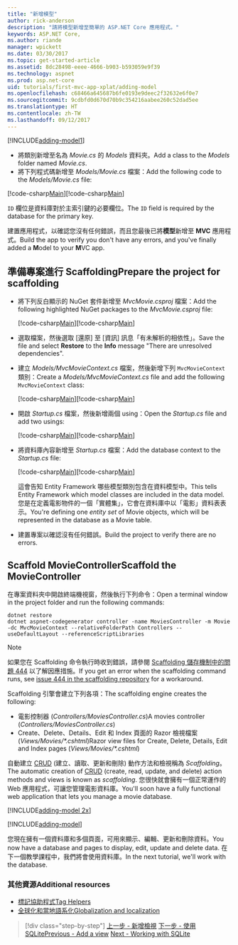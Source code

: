 ```yaml
---
title: "新增模型"
author: rick-anderson
description: "請將模型新增至簡單的 ASP.NET Core 應用程式。"
keywords: ASP.NET Core,
ms.author: riande
manager: wpickett
ms.date: 03/30/2017
ms.topic: get-started-article
ms.assetid: 8dc28498-eeee-4666-b903-b593059e9f39
ms.technology: aspnet
ms.prod: asp.net-core
uid: tutorials/first-mvc-app-xplat/adding-model
ms.openlocfilehash: c68466a645687b6fe0193e9deec2f32632e6f0e7
ms.sourcegitcommit: 9cdbfd0d670d70b9c354216aabee260c52dad5ee
ms.translationtype: HT
ms.contentlocale: zh-TW
ms.lasthandoff: 09/12/2017
---
```

[!INCLUDE[adding-model1](../../includes/mvc-intro/adding-model1.md)]

* <span data-ttu-id="018b3-104">將類別新增至名為 *Movie.cs* 的 *Models* 資料夾。</span><span class="sxs-lookup"><span data-stu-id="018b3-104">Add a class to the *Models* folder named *Movie.cs*.</span></span>
* <span data-ttu-id="018b3-105">將下列程式碼新增至 *Models/Movie.cs* 檔案：</span><span class="sxs-lookup"><span data-stu-id="018b3-105">Add the following code to the *Models/Movie.cs* file:</span></span>

<span data-ttu-id="018b3-106">[!code-csharp[Main](../../tutorials/first-mvc-app/start-mvc/sample/MvcMovie/Models/MovieNoEF.cs?name=snippet_1)]</span><span class="sxs-lookup"><span data-stu-id="018b3-106">[!code-csharp[Main](../../tutorials/first-mvc-app/start-mvc/sample/MvcMovie/Models/MovieNoEF.cs?name=snippet_1)]</span></span>

<span data-ttu-id="018b3-107">`ID` 欄位是資料庫對於主索引鍵的必要欄位。</span><span class="sxs-lookup"><span data-stu-id="018b3-107">The `ID` field is required by the database for the primary key.</span></span> 

<span data-ttu-id="018b3-108">建置應用程式，以確認您沒有任何錯誤，而且您最後已將**模型**新增至 **MVC** 應用程式。</span><span class="sxs-lookup"><span data-stu-id="018b3-108">Build the app to verify you don't have any errors, and you've finally added a **M**odel to your **M**VC app.</span></span>

## <a name="prepare-the-project-for-scaffolding"></a><span data-ttu-id="018b3-109">準備專案進行 Scaffolding</span><span class="sxs-lookup"><span data-stu-id="018b3-109">Prepare the project for scaffolding</span></span>

- <span data-ttu-id="018b3-110">將下列反白顯示的 NuGet 套件新增至 *MvcMovie.csproj* 檔案：</span><span class="sxs-lookup"><span data-stu-id="018b3-110">Add the following highlighted NuGet packages to the *MvcMovie.csproj* file:</span></span>
             
   <span data-ttu-id="018b3-111">[!code-csharp[Main](start-mvc/sample/MvcMovie/MvcMovie.csproj?highlight=7,10)]</span><span class="sxs-lookup"><span data-stu-id="018b3-111">[!code-csharp[Main](start-mvc/sample/MvcMovie/MvcMovie.csproj?highlight=7,10)]</span></span>

- <span data-ttu-id="018b3-112">選取檔案，然後選取 [還原] 至 [資訊] 訊息「有未解析的相依性」。</span><span class="sxs-lookup"><span data-stu-id="018b3-112">Save the file and select **Restore** to the **Info** message "There are unresolved dependencies".</span></span>
- <span data-ttu-id="018b3-113">建立 *Models/MvcMovieContext.cs* 檔案，然後新增下列 `MvcMovieContext` 類別：</span><span class="sxs-lookup"><span data-stu-id="018b3-113">Create a *Models/MvcMovieContext.cs* file and add the following `MvcMovieContext` class:</span></span>

   <span data-ttu-id="018b3-114">[!code-csharp[Main](start-mvc/sample/MvcMovie/Models/MvcMovieContext.cs)]</span><span class="sxs-lookup"><span data-stu-id="018b3-114">[!code-csharp[Main](start-mvc/sample/MvcMovie/Models/MvcMovieContext.cs)]</span></span>
   
- <span data-ttu-id="018b3-115">開啟 *Startup.cs* 檔案，然後新增兩個 using：</span><span class="sxs-lookup"><span data-stu-id="018b3-115">Open the *Startup.cs* file and add two usings:</span></span>

   <span data-ttu-id="018b3-116">[!code-csharp[Main](start-mvc/sample/MvcMovie/Startup.cs?name=snippet1&highlight=1,2)]</span><span class="sxs-lookup"><span data-stu-id="018b3-116">[!code-csharp[Main](start-mvc/sample/MvcMovie/Startup.cs?name=snippet1&highlight=1,2)]</span></span>

- <span data-ttu-id="018b3-117">將資料庫內容新增至 *Startup.cs* 檔案：</span><span class="sxs-lookup"><span data-stu-id="018b3-117">Add the database context to the *Startup.cs* file:</span></span>

   <span data-ttu-id="018b3-118">[!code-csharp[Main](start-mvc/sample/MvcMovie/Startup.cs?name=snippet2&highlight=6-7)]</span><span class="sxs-lookup"><span data-stu-id="018b3-118">[!code-csharp[Main](start-mvc/sample/MvcMovie/Startup.cs?name=snippet2&highlight=6-7)]</span></span>

  <span data-ttu-id="018b3-119">這會告知 Entity Framework 哪些模型類別包含在資料模型中。</span><span class="sxs-lookup"><span data-stu-id="018b3-119">This tells Entity Framework which model classes are included in the data model.</span></span> <span data-ttu-id="018b3-120">您是在定義電影物件的一個「實體集」，它會在資料庫中以「電影」資料表表示。</span><span class="sxs-lookup"><span data-stu-id="018b3-120">You're defining one *entity set* of Movie objects, which will be represented in the database as a Movie table.</span></span>

- <span data-ttu-id="018b3-121">建置專案以確認沒有任何錯誤。</span><span class="sxs-lookup"><span data-stu-id="018b3-121">Build the project to verify there are no errors.</span></span>

## <a name="scaffold-the-moviecontroller"></a><span data-ttu-id="018b3-122">Scaffold MovieController</span><span class="sxs-lookup"><span data-stu-id="018b3-122">Scaffold the MovieController</span></span>

<span data-ttu-id="018b3-123">在專案資料夾中開啟終端機視窗，然後執行下列命令：</span><span class="sxs-lookup"><span data-stu-id="018b3-123">Open a terminal window in the project folder and run the following commands:</span></span>

```
dotnet restore
dotnet aspnet-codegenerator controller -name MoviesController -m Movie -dc MvcMovieContext --relativeFolderPath Controllers --useDefaultLayout --referenceScriptLibraries 
```

> [!NOTE]
> <span data-ttu-id="018b3-124">如果您在 Scaffolding 命令執行時收到錯誤，請參閱 [Scaffolding 儲存機制中的問題 444](https://github.com/aspnet/scaffolding/issues/444) 以了解因應措施。</span><span class="sxs-lookup"><span data-stu-id="018b3-124">If you get an error when the scaffolding command runs, see [issue 444 in the scaffolding repository](https://github.com/aspnet/scaffolding/issues/444) for a workaround.</span></span>

<span data-ttu-id="018b3-125">Scaffolding 引擎會建立下列各項：</span><span class="sxs-lookup"><span data-stu-id="018b3-125">The scaffolding engine creates the following:</span></span>

* <span data-ttu-id="018b3-126">電影控制器 (*Controllers/MoviesController.cs*)</span><span class="sxs-lookup"><span data-stu-id="018b3-126">A movies controller (*Controllers/MoviesController.cs*)</span></span>
* <span data-ttu-id="018b3-127">Create、Delete、Details、Edit 和 Index 頁面的 Razor 檢視檔案 (*Views/Movies/\*.cshtml*)</span><span class="sxs-lookup"><span data-stu-id="018b3-127">Razor view files for Create, Delete, Details, Edit and Index pages (*Views/Movies/\*.cshtml*)</span></span>

<span data-ttu-id="018b3-128">自動建立 [CRUD](https://wikipedia.org/wiki/Create,_read,_update_and_delete) (建立、讀取、更新和刪除) 動作方法和檢視稱為 *Scaffolding*。</span><span class="sxs-lookup"><span data-stu-id="018b3-128">The automatic creation of [CRUD](https://wikipedia.org/wiki/Create,_read,_update_and_delete) (create, read, update, and delete) action methods and views is known as *scaffolding*.</span></span> <span data-ttu-id="018b3-129">您很快就會擁有一個正常運作的 Web 應用程式，可讓您管理電影資料庫。</span><span class="sxs-lookup"><span data-stu-id="018b3-129">You'll soon have a fully functional web application that lets you manage a movie database.</span></span>

[!INCLUDE[adding-model 2x](../../includes/mvc-intro/adding-model2xp.md)]

[!INCLUDE[adding-model](../../includes/mvc-intro/adding-model3.md)]

<span data-ttu-id="018b3-130">您現在擁有一個資料庫和多個頁面，可用來顯示、編輯、更新和刪除資料。</span><span class="sxs-lookup"><span data-stu-id="018b3-130">You now have a database and pages to display, edit, update and delete data.</span></span> <span data-ttu-id="018b3-131">在下一個教學課程中，我們將會使用資料庫。</span><span class="sxs-lookup"><span data-stu-id="018b3-131">In the next tutorial, we'll work with the database.</span></span>

### <a name="additional-resources"></a><span data-ttu-id="018b3-132">其他資源</span><span class="sxs-lookup"><span data-stu-id="018b3-132">Additional resources</span></span>

* [<span data-ttu-id="018b3-133">標記協助程式</span><span class="sxs-lookup"><span data-stu-id="018b3-133">Tag Helpers</span></span>](xref:mvc/views/tag-helpers/intro)
* [<span data-ttu-id="018b3-134">全球化和當地語系化</span><span class="sxs-lookup"><span data-stu-id="018b3-134">Globalization and localization</span></span>](xref:fundamentals/localization)

>[!div class="step-by-step"]
<span data-ttu-id="018b3-135">[上一步 - 新增檢視](adding-view.md)
[下一步 - 使用 SQLite](working-with-sql.md)</span><span class="sxs-lookup"><span data-stu-id="018b3-135">[Previous - Add a view](adding-view.md)
[Next - Working with SQLite](working-with-sql.md)</span></span>
